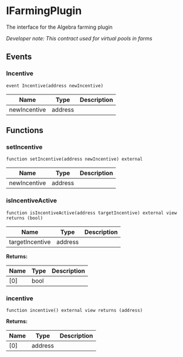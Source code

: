 

# IFarmingPlugin


The interface for the Algebra farming plugin



*Developer note: This contract used for virtual pools in farms*


## Events
### Incentive

```solidity
event Incentive(address newIncentive)
```



| Name | Type | Description |
| ---- | ---- | ----------- |
| newIncentive | address |  |


## Functions
### setIncentive

```solidity
function setIncentive(address newIncentive) external
```



| Name | Type | Description |
| ---- | ---- | ----------- |
| newIncentive | address |  |

### isIncentiveActive

```solidity
function isIncentiveActive(address targetIncentive) external view returns (bool)
```



| Name | Type | Description |
| ---- | ---- | ----------- |
| targetIncentive | address |  |

**Returns:**

| Name | Type | Description |
| ---- | ---- | ----------- |
| [0] | bool |  |

### incentive

```solidity
function incentive() external view returns (address)
```



**Returns:**

| Name | Type | Description |
| ---- | ---- | ----------- |
| [0] | address |  |

